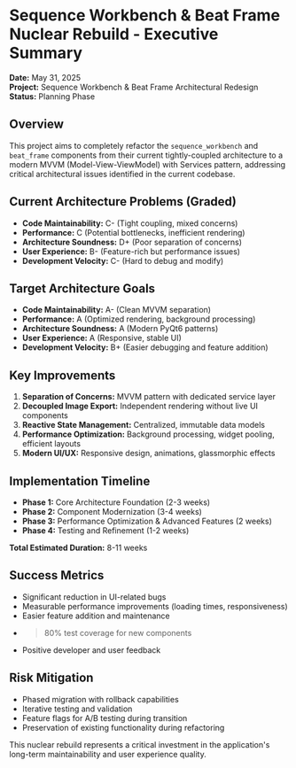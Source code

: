 # Sequence Workbench & Beat Frame Nuclear Rebuild - Executive Summary

**Date:** May 31, 2025  
**Project:** Sequence Workbench & Beat Frame Architectural Redesign  
**Status:** Planning Phase

## Overview

This project aims to completely refactor the `sequence_workbench` and `beat_frame` components from their current tightly-coupled architecture to a modern MVVM (Model-View-ViewModel) with Services pattern, addressing critical architectural issues identified in the current codebase.

## Current Architecture Problems (Graded)

- **Code Maintainability:** C- (Tight coupling, mixed concerns)
- **Performance:** C (Potential bottlenecks, inefficient rendering)
- **Architecture Soundness:** D+ (Poor separation of concerns)
- **User Experience:** B- (Feature-rich but performance issues)
- **Development Velocity:** C- (Hard to debug and modify)

## Target Architecture Goals

- **Code Maintainability:** A- (Clean MVVM separation)
- **Performance:** A (Optimized rendering, background processing)
- **Architecture Soundness:** A (Modern PyQt6 patterns)
- **User Experience:** A (Responsive, stable UI)
- **Development Velocity:** B+ (Easier debugging and feature addition)

## Key Improvements

1. **Separation of Concerns:** MVVM pattern with dedicated service layer
2. **Decoupled Image Export:** Independent rendering without live UI components
3. **Reactive State Management:** Centralized, immutable data models
4. **Performance Optimization:** Background processing, widget pooling, efficient layouts
5. **Modern UI/UX:** Responsive design, animations, glassmorphic effects

## Implementation Timeline

- **Phase 1:** Core Architecture Foundation (2-3 weeks)
- **Phase 2:** Component Modernization (3-4 weeks)
- **Phase 3:** Performance Optimization & Advanced Features (2 weeks)
- **Phase 4:** Testing and Refinement (1-2 weeks)

**Total Estimated Duration:** 8-11 weeks

## Success Metrics

- Significant reduction in UI-related bugs
- Measurable performance improvements (loading times, responsiveness)
- Easier feature addition and maintenance
- > 80% test coverage for new components
- Positive developer and user feedback

## Risk Mitigation

- Phased migration with rollback capabilities
- Iterative testing and validation
- Feature flags for A/B testing during transition
- Preservation of existing functionality during refactoring

This nuclear rebuild represents a critical investment in the application's long-term maintainability and user experience quality.
